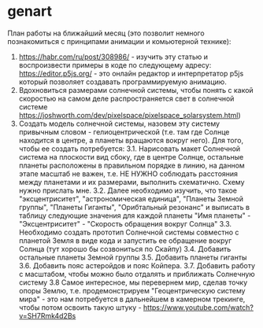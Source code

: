 # genart

План работы на ближайший месяц (это позволит немного познакомиться с принципами анимации и комьютерной технике):
1. https://habr.com/ru/post/308986/ - изучить эту статью и воспроизвести примеры в коде по следующему адресу: https://editor.p5js.org/ - это онлайн редактор и интерпретатор p5js который позволяет создавать программируемую анимацию.
2. Вдохновиться размерами солнечной системы, чтобы понять с какой скоростью на самом деле распространяется свет в солнечной системе https://joshworth.com/dev/pixelspace/pixelspace_solarsystem.html)
3. Создать модель солнечной системы, назовем эту систему привычным словом - гелиоцентрической (т.е. там где Солнце находится в центре, а планеты вращаются вокруг него). Для того, чтобы ее создать потребуется:
  3.1. Нарисовать макет Солнечной система на плоскости вид сбоку, где в центре Солнце, остальные планеты расположены в правильном порядке в линию, на данном этапе масштаб не важен, т.е. НЕ НУЖНО соблюдать расстояния между планетами и их размерами, выполнить схематично. Схему нужно прислать мне.
  3.2. Далее необходимо изучить, что такое "эксцентриситет", "астрономическая единица", "Планеты Земной группы", "Планеты Гиганты", "Орибтальный резонанс" и выписать в таблицу следующие значения для каждой планеты "Имя планеты" - "Эксцентриситет" - "Скорость обращения вокруг Солнца"
 3.3. Необходимо создать прототип Солнечной системы совместно с планетой Земля в виде кода и запустить ее обращение вокруг Солнца (тут хорошо бы созвониться по Скайпу)
3.4. Добавить остальные планеты Земной группы
3.5. Добавить планеты гиганты
3.6. Добавить пояс астеройдов и пояс Койпера.
3.7. Добавить работу с масштабом, чтобы можно было отдалять и приближать Солнечную систему
3.8 Самое интересное, мы перевернем мир, сделав точку опоры Землю, т.е. продемонстрируем "Геоцентрическую систему мира" - это  нам потребуется в дальнейшем в камерном трекинге, чтобы потом освоить такую штуку - https://www.youtube.com/watch?v=SH7Rmk4d2Bs